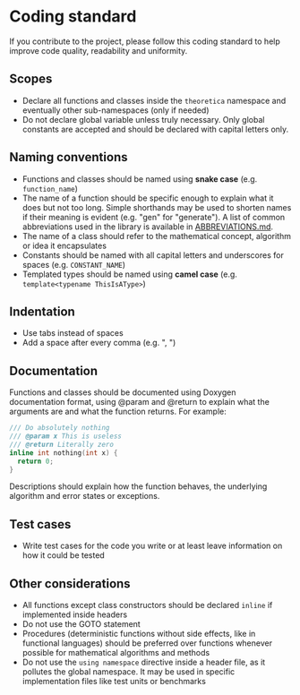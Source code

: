 # Coding standard
If you contribute to the project, please follow this coding standard to help improve code quality, readability and uniformity.

## Scopes
- Declare all functions and classes inside the `theoretica` namespace and eventually other sub-namespaces (only if needed)
- Do not declare global variable unless truly necessary. Only global constants are accepted and should be declared with capital letters only.

## Naming conventions
- Functions and classes should be named using **snake case** (e.g. `function_name`)
- The name of a function should be specific enough to explain what it does but not too long. Simple shorthands may be used to shorten names if their meaning is evident (e.g. "gen" for "generate"). A list of common abbreviations used in the library is available in [ABBREVIATIONS.md](https://github.com/chaotic-society/theoretica/blob/master/docs/txt/ABBREVIATIONS.md).
- The name of a class should refer to the mathematical concept, algorithm or idea it encapsulates
- Constants should be named with all capital letters and underscores for spaces (e.g. `CONSTANT_NAME`)
- Templated types should be named using **camel case** (e.g. `template<typename ThisIsAType>`)

## Indentation
- Use tabs instead of spaces
- Add a space after every comma (e.g. ", ")

## Documentation
Functions and classes should be documented using Doxygen documentation format, using @param and @return to explain what the arguments are and what the function returns.
For example:
```cpp
/// Do absolutely nothing
/// @param x This is useless
/// @return Literally zero
inline int nothing(int x) {
  return 0;
}
```
Descriptions should explain how the function behaves, the underlying algorithm and error states or exceptions.

## Test cases
- Write test cases for the code you write or at least leave information on how it could be tested

## Other considerations
- All functions except class constructors should be declared `inline` if implemented inside headers
- Do not use the GOTO statement
- Procedures (deterministic functions without side effects, like in functional languages) should be preferred over functions whenever possible for mathematical algorithms and methods
- Do not use the `using namespace` directive inside a header file, as it pollutes the global namespace. It may be used in specific implementation files like test units or benchmarks

